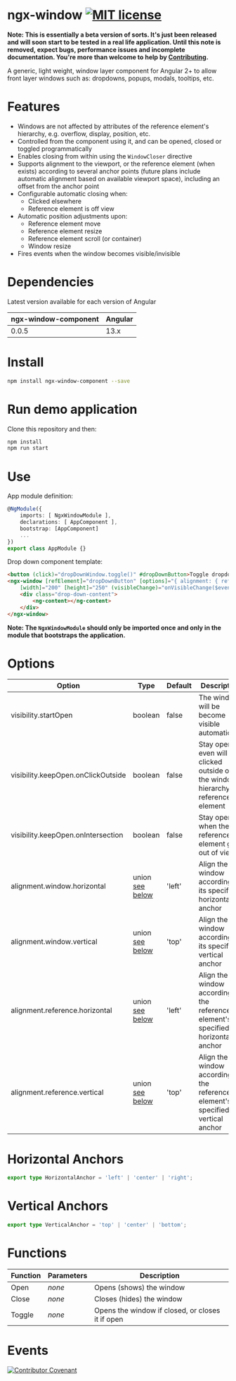 # ngx-window [![MIT license](http://img.shields.io/badge/license-MIT-brightgreen.svg)](http://opensource.org/licenses/MIT)

**Note: This is essentially a beta version of sorts. It's just been released and will soon start to be tested in a real life application. Until this note is removed, expect bugs, performance issues and incomplete documentation. You're more than welcome to help by [Contributing][contrib].**

A generic, light weight, window layer component for Angular 2+ to allow front layer windows such as: dropdowns, popups, modals, tooltips, etc.

# Features

- Windows are not affected by attributes of the reference element's hierarchy, e.g. overflow, display, position, etc.
- Controlled from the component using it, and can be opened, closed or toggled programmatically
- Enables closing from within using the `WindowCloser` directive
- Supports alignment to the viewport, or the reference element (when exists) according to several anchor points (future plans include automatic alignment based on available viewport space), including an offset from the anchor point
- Configurable automatic closing when:
    - Clicked elsewhere
    - Reference element is off view
- Automatic position adjustments upon:
    - Reference element move
    - Reference element resize
    - Reference element scroll (or container)
    - Window resize
- Fires events when the window becomes visible/invisible

# Dependencies

Latest version available for each version of Angular

| ngx-window-component | Angular |
| -------------------- | ------- |
| 0.0.5                | 13.x    |

# Install

```bash
npm install ngx-window-component --save
```

# Run demo application

Clone this repository and then:

```bash
npm install
npm run start
```

# Use

App module definition:
```typescript
@NgModule({
    imports: [ NgxWindowModule ],
    declarations: [ AppComponent ],
    bootstrap: [AppComponent]
    ...
})
export class AppModule {}
```

Drop down component template:
```html
<button (click)="dropDownWindow.toggle()" #dropDownButton>Toggle dropdown</button>
<ngx-window [refElement]="dropDownButton" [options]="{ alignment: { reference: { vertical: 'bottom' } } }"
    [width]="200" [height]="250" (visibleChange)="onVisibleChange($event)" #dropDownWindow>
    <div class="drop-down-content">
        <ng-content></ng-content>
    </div>
</ngx-window>
```

**Note: The ```NgxWindowModule``` should only be imported once and only in the module that bootstraps the application.**

# Options

| Option                             | Type    								  | Default | Description                                     									|
| ---------------------------------- | -------------------------------------- | ------- | --------------------------------------------------------------------------------- |
| visibility.startOpen               | boolean 								  | false   | The window will be become visible automatically 									|
| visibility.keepOpen.onClickOutside | boolean 								  | false   | Stay open even will clicked outside of the window hierarchy or reference element  |
| visibility.keepOpen.onIntersection | boolean 								  | false   | Stay open when the reference element gets out of view 							|
| alignment.window.horizontal        | union [see below](#horizontal-anchors) | 'left'  | Align the window according to its specified horizontal anchor 					|
| alignment.window.vertical          | union [see below](#vertical-anchors)   | 'top'   | Align the window according to its specified vertical anchor 						|
| alignment.reference.horizontal     | union [see below](#horizontal-anchors) | 'left'  | Align the window according to the reference element's specified horizontal anchor |
| alignment.reference.vertical       | union [see below](#vertical-anchors)   | 'top'   | Align the window according to the reference element's specified vertical anchor   |

# Horizontal Anchors

```typescript
export type HorizontalAnchor = 'left' | 'center' | 'right';
```

# Vertical Anchors

```typescript
export type VerticalAnchor = 'top' | 'center' | 'bottom';
```

# Functions

| Function | Parameters | Description                                      |
| -------- | ---------- | ------------------------------------------------ |
| Open     | *none*     | Opens (shows) the window                         |
| Close    | *none*     | Closes (hides) the window                        |
| Toggle   | *none*     | Opens the window if closed, or closes it if open |

# Events


[contrib]: https://github.com/ethan-far/ngx-window/CONTRIBUTING.md

[![Contributor Covenant](https://img.shields.io/badge/Contributor%20Covenant-2.1-4baaaa.svg)](CODE_OF_CONDUCT.md)

